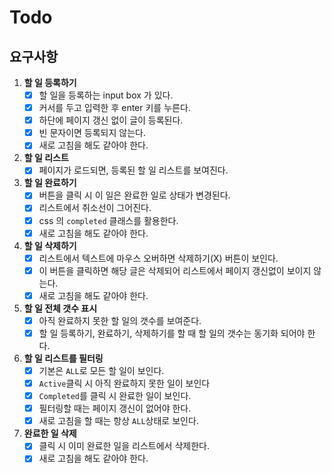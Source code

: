 # Todo

## 요구사항

1. **할 일 등록하기**
    - [x] 할 일을 등록하는 input box 가 있다.
    - [x] 커서를 두고 입력한 후 enter 키를 누른다.
    - [x] 하단에 페이지 갱신 없이 글이 등록된다.
    - [x] 빈 문자이면 등록되지 않는다.
    - [x] 새로 고침을 해도 같아야 한다.
2. **할 일 리스트**
    - [x] 페이지가 로드되면, 등록된 할 일 리스트를 보여진다.
3. **할 일 완료하기**
    - [x] 버튼을 클릭 시 이 일은 완료한 일로 상태가 변경된다.
    - [x] 리스트에서 취소선이 그어진다.
    - [x] css 의 `completed` 클래스를 활용한다.
    - [x] 새로 고침을 해도 같아야 한다.
4. **할 일 삭제하기**
    - [x] 리스트에서 텍스트에 마우스 오버하면 삭제하기(X) 버튼이 보인다.
    - [x] 이 버튼을 클릭하면 해당 글은 삭제되어 리스트에서 페이지 갱신없이 보이지 않는다.
    - [x] 새로 고침을 해도 같아야 한다.
5. **할 일 전체 갯수 표시**
    - [x] 아직 완료하지 못한 할 일의 갯수를 보여준다.
    - [x] 할 일 등록하기, 완료하기, 삭제하기를 할 때 할 일의 갯수는 동기화 되어야 한다.
6. **할 일 리스트를 필터링**
    - [x] 기본은 `ALL`로 모든 할 일이 보인다.
    - [x] `Active`클릭 시 아직 완료하지 못한 일이 보인다
    - [x] `Completed`를 클릭 시 완료한 일이 보인다.
    - [x] 필터링할 때는 페이지 갱신이 없어야 한다.
    - [x] 새로 고침을 할 때는 항상 `ALL`상태로 보인다.
7. **완료한 일 삭제**
    - [x] 클릭 시 이미 완료한 일을 리스트에서 삭제한다.
    - [x] 새로 고침을 해도 같아야 한다.
